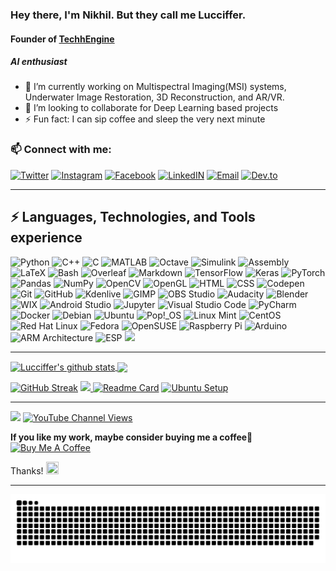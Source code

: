 ### Hey there, I'm Nikhil. But they call me Lucciffer.

#### Founder of [TechhEngine](http://www.instagram.com/techhengine)

##### AI enthusiast

-  🌱 I’m currently working on Multispectral Imaging(MSI) systems, Underwater Image Restoration, 3D Reconstruction, and AR/VR.
-  👯 I’m looking to collaborate for Deep Learning based projects 
-  ⚡ Fun fact: I can sip coffee and sleep the very next minute
### 📫 Connect with me:   
   [![Twitter](https://img.shields.io/badge/-Twitter-FFFFFF?logo=twitter)](https://www.twitter.com/lucciffer__) [![Instagram](https://img.shields.io/badge/-Instagram-FFFFFF?logo=instagram)](http://www.instagram.com/lucciffer._) [![Facebook](https://img.shields.io/badge/-Facebook-FFFFFF?logo=facebook)](https://www.facebook.com/nikhil.akalwadi.9) [![LinkedIN](https://img.shields.io/badge/-LinkedIn-0A66C2?logo=linkedin)](https://www.linkedin.com/in/nikhil-akalwadi-7a007a169) [![Email](https://img.shields.io/badge/-Email-FFFFFF?logo=gmail)](mailto:nikhilna2000@gmail.com) [![Dev.to](https://img.shields.io/badge/-dev.to-0A0A0A?logo=dev%20dot%20to)](https://dev.to/lucciffer)

---
## ⚡ Languages, Technologies, and Tools experience
![Python](https://img.shields.io/badge/-Python-black?style=flat-square&logo=Python)
![C++](https://img.shields.io/badge/C++%20-%2300599C.svg?logo=c%2B%2B&logoColor=white)
![C](https://img.shields.io/badge/--00599C?style=flat-square&logo=c)
![MATLAB](https://img.shields.io/badge/-MATLAB-0076A8?logo=mathworks)
![Octave](https://img.shields.io/badge/-Octave-000000?logo=octave)
![Simulink](https://img.shields.io/badge/-Simulink-orange)
![Assembly](https://img.shields.io/badge/Assembly%20-%23525252.svg?logo=mega&logoColor=white)
![LaTeX](https://img.shields.io/badge/-LaTeX-008080?logo=latex)
![Bash](https://img.shields.io/badge/Bash%20-%23121011.svg?logo=gnu-bash&logoColor=white)
![Overleaf](https://img.shields.io/badge/-Overleaf-47A141?logo=overleaf&logoColor=white)
![Markdown](https://img.shields.io/badge/Markdown-%23000000.svg?logo=markdown&logoColor=white)
![TensorFlow](https://img.shields.io/badge/-TensorFlow-000000?logo=tensorflow)
![Keras](https://img.shields.io/badge/-Keras-D00000?logo=keras)
![PyTorch](https://img.shields.io/badge/-PyTorch-000000?logo=pytorch)
![Pandas](https://img.shields.io/badge/Pandas%20-%23150458.svg?logo=pandas&logoColor=white)
![NumPy](https://img.shields.io/badge/Numpy%20-%23013243.svg?logo=numpy&logoColor=white)
![OpenCV](https://img.shields.io/badge/-OpenCV-5C3EE8?logo=opencv)
![OpenGL](https://img.shields.io/badge/-OpenGL-000000?logo=opengl)
![HTML](https://img.shields.io/badge/-HTML5-000000?logo=html5)
![CSS](https://img.shields.io/badge/-CSS3-blue?logo=css3)
![Codepen](https://img.shields.io/badge/-Codepen-000000?logo=codepen)
![Git](https://img.shields.io/badge/-Git-black?style=flat-square&logo=git)
![GitHub](https://img.shields.io/badge/-GitHub-181717?style=flat-square&logo=github)
![Kdenlive](https://img.shields.io/badge/-Kdenlive-FFFFFF?logo=kdenlive)
![GIMP](https://img.shields.io/badge/-GIMP-5C5543?logo=gimp)
![OBS Studio](https://img.shields.io/badge/-OBS%20Sstudio-302E31?logo=obsstudio)
![Audacity](https://img.shields.io/badge/-Audacity-0000CC?logo=audacity)
![Blender](https://img.shields.io/badge/-Blender-000000?logo=blender)
![WIX](https://img.shields.io/badge/-WIX-0C6EFC?logo=wix)
![Android Studio](https://img.shields.io/badge/Android%20Studio-008678.svg?logo=android-studio&logoColor=white)
![Jupyter](https://img.shields.io/badge/Jupyter%20-%23F37626.svg?logo=Jupyter&logoColor=white)
![Visual Studio Code](https://img.shields.io/badge/-Visual%20Studio%20Code-007ACC?logo=visual%20studio%20code)
![PyCharm](https://img.shields.io/badge/-PyCharm-000000?logo=pycharm)
![Docker](https://img.shields.io/badge/-Docker-000000?logo=docker)
![Debian](https://img.shields.io/badge/-Debian-A81D33?logo=debian)
![Ubuntu](https://img.shields.io/badge/-Ubuntu-FFFFFF?logo=ubuntu)
![Pop!_OS](https://img.shields.io/badge/-Pop!_OS-000000?logo=popos)
![Linux Mint](https://img.shields.io/badge/-Linux%20Mint-000000?logo=linuxmint)
![CentOS](https://img.shields.io/badge/-CentOS-262577?logo=centos)
![Red Hat Linux](https://img.shields.io/badge/-Red%20Hat%20Linux-EE0000?logo=red%20hat)
![Fedora](https://img.shields.io/badge/-Fedora-294172?logo=fedora)
![OpenSUSE](https://img.shields.io/badge/-OpenSUSE-000000?logo=opensuse)
![Raspberry Pi](https://img.shields.io/badge/-Raspberry%20Pi-A22846?logo=raspberry%20pi) 
![Arduino](https://img.shields.io/badge/-Arduino-000000?logo=arduino)
![ARM Architecture](https://img.shields.io/badge/-arm%20architecture-000000?logo=arm)
![ESP](https://img.shields.io/badge/-ESP-000000?logo=esphome)
<img src="https://img.shields.io/badge/-Problem%20Solving-5C5543?style=flat">  

---


<a href="https://github.com/lucciffer/github-readme-stats">
  <img align="center" src="https://github-readme-stats-oreoaustin2000-gmailcom.vercel.app/api?username=lucciffer&show_icons=true&include_all_commits=true&theme=material-palenight" alt="Lucciffer's github stats" />
</a>  

<a href="https://github.com/lucciffer/github-readme-stats">
  <img align="center" src="https://github-readme-stats-oreoaustin2000-gmailcom.vercel.app/api/top-langs/?username=lucciffer&layout=compact&theme=material-palenight" />
</a>

[![GitHub Streak](https://github-readme-streak-stats.herokuapp.com/?user=lucciffer&theme=material-palenight)](https://git.io/streak-stats)
<a href="https://lucciffer.github.io">
  <img src="https://github-readme-stats-oreoaustin2000-gmailcom.vercel.app/api/pin/?username=lucciffer&repo=lucciffer.github.io&theme=material-palenight" />
</a>
[![Readme Card](https://github-readme-stats-oreoaustin2000-gmailcom.vercel.app/api/pin/?username=lucciffer&repo=Novel-View-Generation&theme=material-palenight&show_owner=true)](https://github.com/lucciffer/Novel-View-Generation)
[![Ubuntu Setup](https://github-readme-stats-oreoaustin2000-gmailcom.vercel.app/api/pin/?username=lucciffer&repo=ubuntu-setup&theme=material-palenight&show_owner=true)](https://github.com/lucciffer/ubuntu-setup)

---

![](https://komarev.com/ghpvc/?username=lucciffer&color=brightgreen)  [![YouTube Channel Views](https://img.shields.io/youtube/channel/views/UC3rMcFKbH7ZJusOBGQ5SNvg?style=social)](https://www.youtube.com/channel/UC3rMcFKbH7ZJusOBGQ5SNvg)

**If you like my work, maybe consider buying me a coffee:turtle:**   
<a href="https://www.buymeacoffee.com/luccy" target="_blank"><img src="https://cdn.buymeacoffee.com/buttons/v2/default-red.png" alt="Buy Me A Coffee" width="150" ></a>

Thanks! <img src="https://cdn-0.emojis.wiki/emoji-pics-lf/apple/hugging-face-apple.png" height="20" width="20">

---
![Snake animation](https://github.com/sbrunomello/sbrunomello/blob/output/github-contribution-grid-snake.svg)
<!--Snake game animation taken from github.com/sbrunomello-->
